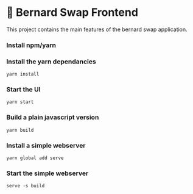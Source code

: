 # 🥞 Bernard Swap Frontend


This project contains the main features of the bernard swap application.


### Install npm/yarn

### Install the yarn dependancies

``yarn install``

### Start the UI

``yarn start``


### Build a plain javascript version

``yarn build``

### Install a simple webserver

``yarn global add serve``

### Start the simple webserver

``serve -s build``
